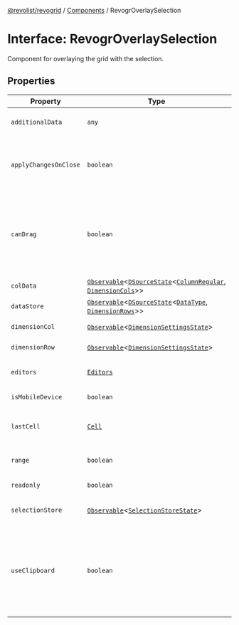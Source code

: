 [@revolist/revogrid](README.md) / [Components](Namespace.Components.md) / RevogrOverlaySelection

# Interface: RevogrOverlaySelection

Component for overlaying the grid with the selection.

## Properties

| Property | Type | Description | Defined in |
| ------ | ------ | ------ | ------ |
| `additionalData` | `any` | Additional data to pass to renderer. | [src/components.d.ts:522](https://github.com/revolist/revogrid/blob/babcd934a05d11632dc60c6964673e41a780bbb7/src/components.d.ts#L522) |
| `applyChangesOnClose` | `boolean` | If true applys changes when cell closes if not Escape. | [src/components.d.ts:526](https://github.com/revolist/revogrid/blob/babcd934a05d11632dc60c6964673e41a780bbb7/src/components.d.ts#L526) |
| `canDrag` | `boolean` | Enable revogr-order-editor component (read more in revogr-order-editor component). Allows D&D. | [src/components.d.ts:530](https://github.com/revolist/revogrid/blob/babcd934a05d11632dc60c6964673e41a780bbb7/src/components.d.ts#L530) |
| `colData` | [`Observable`](TypeAlias.Observable.md)\<[`DSourceState`](TypeAlias.DSourceState.md)\<[`ColumnRegular`](Interface.ColumnRegular.md), [`DimensionCols`](TypeAlias.DimensionCols.md)\>\> | Column data store. | [src/components.d.ts:534](https://github.com/revolist/revogrid/blob/babcd934a05d11632dc60c6964673e41a780bbb7/src/components.d.ts#L534) |
| `dataStore` | [`Observable`](TypeAlias.Observable.md)\<[`DSourceState`](TypeAlias.DSourceState.md)\<[`DataType`](TypeAlias.DataType.md), [`DimensionRows`](TypeAlias.DimensionRows.md)\>\> | Row data store. | [src/components.d.ts:538](https://github.com/revolist/revogrid/blob/babcd934a05d11632dc60c6964673e41a780bbb7/src/components.d.ts#L538) |
| `dimensionCol` | [`Observable`](TypeAlias.Observable.md)\<[`DimensionSettingsState`](Interface.DimensionSettingsState.md)\> | Dimension settings X. | [src/components.d.ts:542](https://github.com/revolist/revogrid/blob/babcd934a05d11632dc60c6964673e41a780bbb7/src/components.d.ts#L542) |
| `dimensionRow` | [`Observable`](TypeAlias.Observable.md)\<[`DimensionSettingsState`](Interface.DimensionSettingsState.md)\> | Dimension settings Y. | [src/components.d.ts:546](https://github.com/revolist/revogrid/blob/babcd934a05d11632dc60c6964673e41a780bbb7/src/components.d.ts#L546) |
| `editors` | [`Editors`](TypeAlias.Editors.md) | Custom editors register. | [src/components.d.ts:550](https://github.com/revolist/revogrid/blob/babcd934a05d11632dc60c6964673e41a780bbb7/src/components.d.ts#L550) |
| `isMobileDevice` | `boolean` | Is mobile view mode. | [src/components.d.ts:554](https://github.com/revolist/revogrid/blob/babcd934a05d11632dc60c6964673e41a780bbb7/src/components.d.ts#L554) |
| `lastCell` | [`Cell`](Interface.Cell.md) | Last real coordinates positions + 1. | [src/components.d.ts:558](https://github.com/revolist/revogrid/blob/babcd934a05d11632dc60c6964673e41a780bbb7/src/components.d.ts#L558) |
| `range` | `boolean` | Range selection allowed. | [src/components.d.ts:562](https://github.com/revolist/revogrid/blob/babcd934a05d11632dc60c6964673e41a780bbb7/src/components.d.ts#L562) |
| `readonly` | `boolean` | Readonly mode. | [src/components.d.ts:566](https://github.com/revolist/revogrid/blob/babcd934a05d11632dc60c6964673e41a780bbb7/src/components.d.ts#L566) |
| `selectionStore` | [`Observable`](TypeAlias.Observable.md)\<[`SelectionStoreState`](TypeAlias.SelectionStoreState.md)\> | Selection, range, focus. | [src/components.d.ts:570](https://github.com/revolist/revogrid/blob/babcd934a05d11632dc60c6964673e41a780bbb7/src/components.d.ts#L570) |
| `useClipboard` | `boolean` | Enable revogr-clipboard component (read more in revogr-clipboard component). Allows copy/paste. | [src/components.d.ts:574](https://github.com/revolist/revogrid/blob/babcd934a05d11632dc60c6964673e41a780bbb7/src/components.d.ts#L574) |

